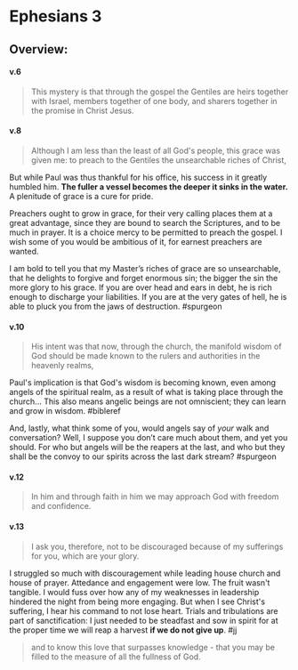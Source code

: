 # Ephesians 3

## Overview:



#### v.6
>This mystery is that through the gospel the Gentiles are heirs together with Israel, members together of one body, and sharers together in the promise in Christ Jesus.

#### v.8
>Although I am less than the least of all God's people, this grace was given me: to preach to the Gentiles the unsearchable riches of Christ,

But while Paul was thus thankful for his office, his success in it greatly humbled him. **The fuller a vessel becomes the deeper it sinks in the water.** A plenitude of grace is a cure for pride.

Preachers ought to grow in grace, for their very calling places them at a great advantage, since they are bound to search the Scriptures, and to be much in prayer. It is a choice mercy to be permitted to preach the gospel. I wish some of you would be ambitious of it, for earnest preachers are wanted.

I am bold to tell you that my Master’s riches of grace are so unsearchable, that he delights to forgive and forget enormous sin; the bigger the sin the more glory to his grace. If you are over head and ears in debt, he is rich enough to discharge your liabilities. If you are at the very gates of hell, he is able to pluck you from the jaws of destruction.
#spurgeon 

#### v.10
>His intent was that now, through the church, the manifold wisdom of God should be made known to the rulers and authorities in the heavenly realms,

Paul's implication is that God's wisdom is becoming known, even among angels of the spiritual realm, as a result of what is taking place through the church... This also means angelic beings are not omniscient; they can learn and grow in wisdom.
#bibleref 

And, lastly, what think some of you, would angels say of _your_ walk and conversation? Well, I suppose you don’t care much about them, and yet you should. For who but angels will be the reapers at the last, and who but they shall be the convoy to our spirits across the last dark stream? 
#spurgeon 

#### v.12
>In him and through faith in him we may approach God with freedom and confidence.

#### v.13
>I ask you, therefore, not to be discouraged because of my sufferings for you, which are your glory.

I struggled so much with discouragement while leading house church and house of prayer. Attedance and engagement were low. The fruit wasn't tangible. I would fuss over how any of my weaknesses in leadership hindered the night from being more engaging. But when I see Christ's suffering, I hear his command to not lose heart. Trials and tribulations are part of sanctification: I just needed to be steadfast and sow in spirit for at the proper time we will reap a harvest **if we do not give up**. 
#jj 

>and to know this love that surpasses knowledge - that you may be filled to the measure of all the fullness of God.



